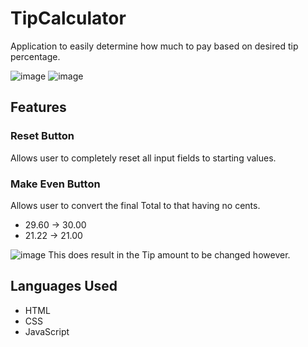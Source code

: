 # TipCalculator
Application to easily determine how much to pay based on desired tip percentage.

![image](https://user-images.githubusercontent.com/60195435/143951519-e9394735-e3fc-44ae-85a8-908c38b953be.png)
![image](https://user-images.githubusercontent.com/60195435/143951613-b4a696cd-6683-409a-8383-9443ccf1b4cd.png)

## Features
### Reset Button
Allows user to completely reset all input fields to starting values.

### Make Even Button
Allows user to convert the final Total to that having no cents.
- 29.60 -> 30.00 
- 21.22 -> 21.00

![image](https://user-images.githubusercontent.com/60195435/143952282-3169c1af-411f-4b11-a012-1853d2534b4d.png)
This does result in the Tip amount to be changed however.

## Languages Used
- HTML 
- CSS 
- JavaScript
